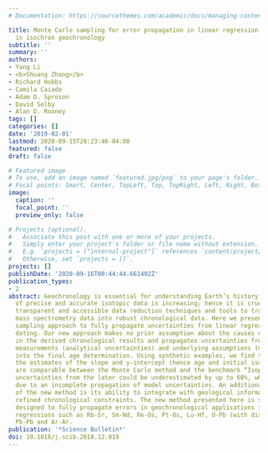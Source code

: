 ```yaml
---
# Documentation: https://sourcethemes.com/academic/docs/managing-content/

title: Monte Carlo sampling for error propagation in linear regression and applications
  in isochron geochronology
subtitle: ''
summary: ''
authors:
- Yang Li
- <b>Shuang Zhang</b>
- Richard Hobbs
- Camila Caiado
- Adam D. Sproson
- David Selby
- Alan D. Rooney
tags: []
categories: []
date: '2019-02-01'
lastmod: 2020-09-15T20:23:46-04:00
featured: false
draft: false

# Featured image
# To use, add an image named `featured.jpg/png` to your page's folder.
# Focal points: Smart, Center, TopLeft, Top, TopRight, Left, Right, BottomLeft, Bottom, BottomRight.
image:
  caption: ''
  focal_point: ''
  preview_only: false

# Projects (optional).
#   Associate this post with one or more of your projects.
#   Simply enter your project's folder or file name without extension.
#   E.g. `projects = ["internal-project"]` references `content/project/deep-learning/index.md`.
#   Otherwise, set `projects = []`.
projects: []
publishDate: '2020-09-16T00:44:44.661492Z'
publication_types:
- 2
abstract: Geochronology is essential for understanding Earth’s history. The availability
  of precise and accurate isotopic data is increasing; hence it is crucial to develop
  transparent and accessible data reduction techniques and tools to transform raw
  mass spectrometry data into robust chronological data. Here we present a Monte Carlo
  sampling approach to fully propagate uncertainties from linear regressions for isochron
  dating. Our new approach makes no prior assumption about the causes of variability
  in the derived chronological results and propagates uncertainties from both experimental
  measurements (analytical uncertainties) and underlying assumptions (model uncertainties)
  into the final age determination. Using synthetic examples, we find that although
  the estimates of the slope and y-intercept (hence age and initial isotopic ratios)
  are comparable between the Monte Carlo method and the benchmark “Isoplot” algorithm,
  uncertainties from the later could be underestimated by up to 60%, which are likely
  due to an incomplete propagation of model uncertainties. An additional advantage
  of the new method is its ability to integrate with geological information to yield
  refined chronological constraints. The new method presented here is specifically
  designed to fully propagate errors in geochronological applications involves linear
  regressions such as Rb-Sr, Sm-Nd, Re-Os, Pt-Os, Lu-Hf, U-Pb (with discordant points),
  Pb-Pb and Ar-Ar.
publication: '*Science Bulletin*'
doi: 10.1016/j.scib.2018.12.019
---
```

